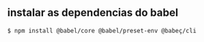 ## instalar as dependencias do babel
````
$ npm install @babel/core @babel/preset-env @babeç/cli
````